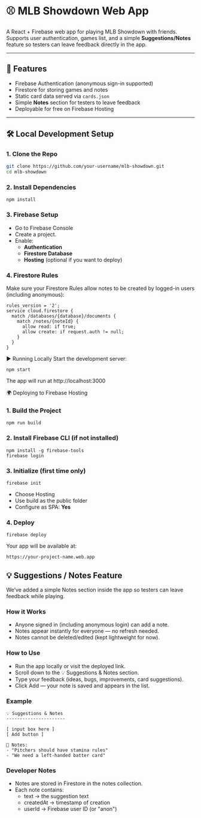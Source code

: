 # ⚾ MLB Showdown Web App

A React + Firebase web app for playing MLB Showdown with friends.  
Supports user authentication, games list, and a simple **Suggestions/Notes** feature so testers can leave feedback directly in the app.

---

## 🚀 Features
- Firebase Authentication (anonymous sign-in supported)
- Firestore for storing games and notes
- Static card data served via `cards.json`
- Simple **Notes** section for testers to leave feedback
- Deployable for free on Firebase Hosting

---

## 🛠️ Local Development Setup

### 1. Clone the Repo
```bash
git clone https://github.com/your-username/mlb-showdown.git
cd mlb-showdown
```

### 2. Install Dependencies
```
npm install
```

### 3. Firebase Setup
- Go to Firebase Console
- Create a project.
- Enable:
  - **Authentication**
  - **Firestore Database**
  - **Hosting** (optional if you want to deploy)

### 4. Firestore Rules
Make sure your Firestore Rules allow notes to be created by logged-in users (including anonymous):
```
rules_version = '2';
service cloud.firestore {
  match /databases/{database}/documents {
    match /notes/{noteId} {
      allow read: if true;
      allow create: if request.auth != null;
    }
  }
}
```

▶️ Running Locally
Start the development server:
```
npm start
```
The app will run at http://localhost:3000

🌍 Deploying to Firebase Hosting
### 1. Build the Project
```
npm run build
```

### 2. Install Firebase CLI (if not installed)
```
npm install -g firebase-tools
firebase login
```

### 3. Initialize (first time only)
```
firebase init
```
- Choose Hosting
- Use build as the public folder
- Configure as SPA: **Yes**

### 4. Deploy
```
firebase deploy
```
Your app will be available at:
```
https://your-project-name.web.app
```

## 💡 Suggestions / Notes Feature
We’ve added a simple Notes section inside the app so testers can leave feedback while playing.

### How it Works
- Anyone signed in (including anonymous login) can add a note.
- Notes appear instantly for everyone — no refresh needed.
- Notes cannot be deleted/edited (kept lightweight for now).

### How to Use
- Run the app locally or visit the deployed link.
- Scroll down to the 💡 Suggestions & Notes section.
- Type your feedback (ideas, bugs, improvements, card suggestions).
- Click Add — your note is saved and appears in the list.

### Example
```
💡 Suggestions & Notes
----------------------

[ input box here ]
[ Add button ]

📌 Notes:
- "Pitchers should have stamina rules"
- "We need a left-handed batter card"
```

### Developer Notes
- Notes are stored in Firestore in the notes collection.
- Each note contains:
    - text → the suggestion text
    - createdAt → timestamp of creation
    - userId → Firebase user ID (or "anon")
